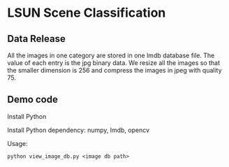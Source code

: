 # LSUN Scene Classification

## Data Release

All the images in one category are stored in one lmdb database file. The value
 of each entry is the jpg binary data. We resize all the images so that the 
 smaller dimension is 256 and compress the images in jpeg with quality 75.

## Demo code

Install Python

Install Python dependency: numpy, lmdb, opencv

Usage:

<pre><code>python view_image_db.py &lt;image db path&gt; </code></pre>

